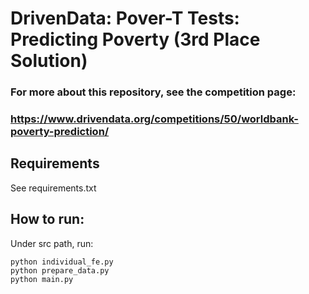 
# DrivenData: Pover-T Tests: Predicting Poverty (3rd Place Solution)

 ### For more about this repository, see the competition page:
 ### https://www.drivendata.org/competitions/50/worldbank-poverty-prediction/

 ## Requirements
 See requirements.txt
 ## How to run:
 Under src path, run: 

	python individual_fe.py
	python prepare_data.py
	python main.py



